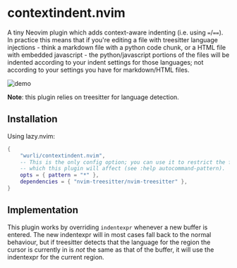 # contextindent.nvim

A tiny Neovim plugin which adds context-aware indenting (i.e. using `=`/`==`).
In practice this means that if you're editing a file with treesitter language
injections - think a markdown file with a python code chunk, or a HTML file with
embedded javascript - the python/javascript portions of the files will be
indented according to your indent settings for those languages; not according to
your settings you have for markdown/HTML files.

![demo](https://github.com/user-attachments/assets/fcc3dd6e-8690-4f31-b858-b7481ccf0b66)

**Note**: this plugin relies on treesitter for language detection.

## Installation

Using lazy.nvim:

``` lua
{
    "wurli/contextindent.nvim",
    -- This is the only config option; you can use it to restrict the files
    -- which this plugin will affect (see :help autocommand-pattern).
    opts = { pattern = "*" },
    dependencies = { "nvim-treesitter/nvim-treesitter" },
}
```

## Implementation

This plugin works by overriding `indentexpr` whenever a new buffer is entered.
The new indentexpr will in most cases fall back to the normal behaviour, but if
treesitter detects that the language for the region the cursor is currently in
is *not* the same as that of the buffer, it will use the indentexpr for the
current region.

